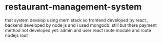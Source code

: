 # restaurant-management-system
 that system devalop using mern stack  so frontend developed by react , backend developed by node js and i used mongodb.  still but there payment method not developed yet. 
 admin and user react route
 module and route nodejs rout

 

